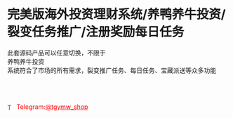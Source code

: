 # 完美版海外投资理财系统/养鸭养牛投资/裂变任务推广/注册奖励每日任务

此套源码产品可以任意切换，不限于<br>养鸭养牛投资<br>系统符合了市场的所有需求，裂变推广任务、每日任务、宝藏派送等众多功能<br><br><br><br>




<p style="color: red;"><img src="https://cdn-icons-png.flaticon.com/512/2111/2111646.png" alt="Telegram Icon" style="width: 16px; vertical-align: middle; margin-right: 5px;">Telegram:<a href="https://t.me/tgymw_shop" style="color: red;">@tgymw_shop</a></p>
